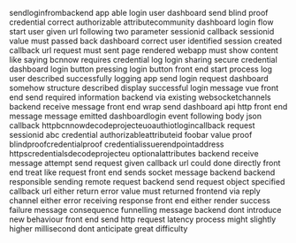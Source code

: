 sendloginfrombackend app able login user dashboard send blind proof credential correct authorizable attributecommunity dashboard login flow start user given url following two parameter sessionid callback sessionid value must passed back dashboard correct user identified session created callback url request must sent page rendered webapp must show content like saying bcnnow requires credential log login sharing secure credential dashboard login button pressing login button front end start process log user described successfully logging app send login request dashboard somehow structure described display successful login message vue front end send required information backend via existing websocketchannels backend receive message front end wrap send dashboard api http front end message message emitted dashboardlogin event following body json callback httpbcnnowdecodeprojecteuoauthiotlogincallback request sessionid abc credential authorizableattributeid foobar value proof blindproofcredentialproof credentialissuerendpointaddress httpscredentialsdecodeprojecteu optionalattributes backend receive message attempt send request given callback url could done directly front end treat like request front end sends socket message backend backend responsible sending remote request backend send request object specified callback url either return error value must returned frontend via reply channel either error receiving response front end either render success failure message consequence funnelling message backend dont introduce new behaviour front end send http request latency process might slightly higher millisecond dont anticipate great difficulty